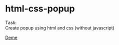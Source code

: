 # html-css-popup

Тask:<br>
Create popup using html and css (without javascript)

[Deme](https://ik-web.github.io/html-css-popup/)
